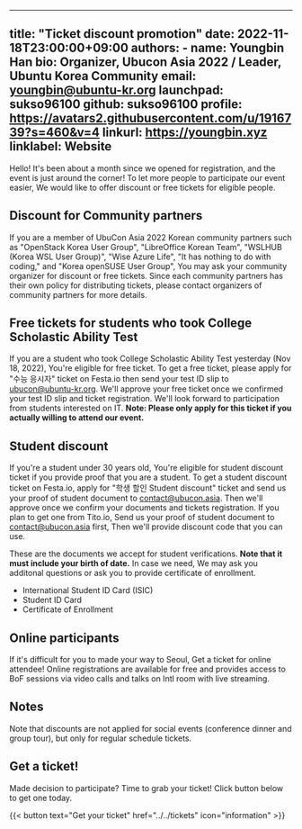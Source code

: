 
---
title: "Ticket discount promotion"
date: 2022-11-18T23:00:00+09:00
authors:
    - name: Youngbin Han
      bio: Organizer, Ubucon Asia 2022 / Leader, Ubuntu Korea Community 
      email: youngbin@ubuntu-kr.org
      launchpad: sukso96100
      github: sukso96100
      profile: https://avatars2.githubusercontent.com/u/1916739?s=460&v=4
      linkurl: https://youngbin.xyz
      linklabel: Website
---

Hello! It's been about a month since we opened for registration, and the event is just around the corner!
To let more people to participate our event easier, We would like to offer discount or free tickets for eligible people. 

## Discount for Community partners
If you are a member of UbuCon Asia 2022 Korean community partners such as "OpenStack Korea User Group", "LibreOffice Korean Team", "WSLHUB (Korea WSL User Group)", "Wise Azure Life", "It has nothing to do with coding," and "Korea openSUSE User Group", You may ask your community organizer for discount or free tickets. Since each community partners has their own policy for distributing tickets, please contact organizers of community partners for more details.

## Free tickets for students who took College Scholastic Ability Test
If you are a student who took College Scholastic Ability Test yesterday (Nov 18, 2022), You're eligible for free ticket. To get a free ticket, please apply for "수능 응시자" ticket on Festa.io then send your test ID slip to ubucon@ubuntu-kr.org. We'll approve your free ticket once we confirmed your test ID slip and ticket registration. We'll look forward to participation from students interested on IT. **Note: Please only apply for this ticket if you actually willing to attend our event.**

## Student discount
If you're a student under 30 years old, You're eligible for student discount ticket if you provide proof that you are a student. To get a student discount ticket on Festa.io, apply for "학생 할인 Student discount" ticket and send us your proof of student document to contact@ubucon.asia. Then we'll approve once we confirm your documents and tickets registration. If you plan to get one from Tito.io, Send us your proof of student document to contact@ubucon.asia first, Then we'll provide discount code that you can use.

These are the documents we accept for student verifications. **Note that it must include your birth of date.** In case we need, We may ask you additonal questions or ask you to provide certificate of enrollment.

- International Student ID Card (ISIC)
- Student ID Card
- Certificate of Enrollment

## Online participants
If it's difficult for you to made your way to Seoul, Get a ticket for online attendee! Online registrations are available for free and provides access to BoF sessions via video calls and talks on Intl room with live streaming.

## Notes
Note that discounts are not applied for social events (conference dinner and group tour), but only for regular schedule tickets.

## Get a ticket!
Made decision to participate? Time to grab your ticket! Click button below to get one today.

{{< button text="Get your ticket" href="../../tickets" icon="information" >}}